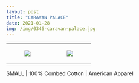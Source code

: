 ```yaml
---
layout: post
title: "CARAVAN PALACE"
date: 2021-01-28
img: /img/0346-caravan-palace.jpg
---
```




<table style="width:100%;"><tr><td style="vertical-align:top;">
      <figure class="tmblr-full" data-orig-height="2048" data-orig-width="1365" data-orig-src="https://concertshirts.netlify.app/shirts/0346/0346-01.jpg"><img src="https://64.media.tumblr.com/4752fd098384248be124f716cce5220a/619fa0414cc3ddcc-0b/s540x810/0b3b7a55bcb2611791962a418206355be9bfacb1.jpg" data-orig-height="2048" data-orig-width="1365" data-orig-src="https://concertshirts.netlify.app/shirts/0346/0346-01.jpg"/></figure></td>
    <td style="vertical-align:top;">
      <figure class="tmblr-full" data-orig-height="2048" data-orig-width="1365" data-orig-src="https://concertshirts.netlify.app/shirts/0346/0346-02.jpg"><img src="https://64.media.tumblr.com/c03701705b16869967be8e4f1fad78be/619fa0414cc3ddcc-75/s540x810/47b5f1c455bf51385822988f127a4a36b6db83a8.jpg" data-orig-height="2048" data-orig-width="1365" data-orig-src="https://concertshirts.netlify.app/shirts/0346/0346-02.jpg"/></figure></td>
  </tr></table><p>
  SMALL | 100% Combed Cotton | American Apparel
</p>

